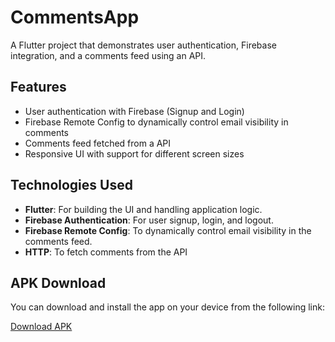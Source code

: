 # CommentsApp

A Flutter project that demonstrates user authentication, Firebase integration, and a comments feed using an API.

## Features
- User authentication with Firebase (Signup and Login)
- Firebase Remote Config to dynamically control email visibility in comments
- Comments feed fetched from a API
- Responsive UI with support for different screen sizes


## Technologies Used
- **Flutter**: For building the UI and handling application logic.
- **Firebase Authentication**: For user signup, login, and logout.
- **Firebase Remote Config**: To dynamically control email visibility in the comments feed.
- **HTTP**: To fetch comments from the API

## APK Download

You can download and install the app on your device from the following link:

[Download APK](https://drive.google.com/file/d/1RtmZXEm7g17iJYUovOUUFbahhzljIiqG/view?usp=sharing)
